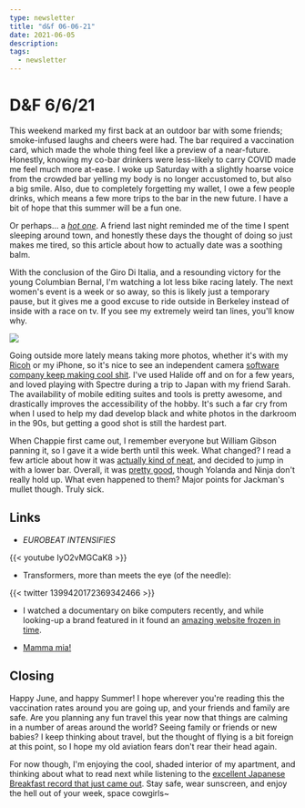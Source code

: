 ```yaml
---
type: newsletter
title: "d&f 06-06-21"
date: 2021-06-05
description: 
tags:
  - newsletter
---
```


# D&F 6/6/21

This weekend marked my first back at an outdoor bar with some friends; smoke-infused laughs and cheers were had. The bar required a vaccination card, which made the whole thing feel like a preview of a near-future. Honestly, knowing my co-bar drinkers were less-likely to carry COVID made me feel much more at-ease. I woke up Saturday with a slightly hoarse voice from the crowded bar yelling my body is no longer accustomed to, but also a big smile. Also, due to completely forgetting my wallet, I owe a few people drinks, which means a few more trips to the bar in the new future. I have a bit of hope that this summer will be a fun one.

Or perhaps... a [_hot one_](https://www.vice.com/en/article/qj8b75/how-to-date-during-horny-vax-summer-if-youre-looking-for-a-relationship). A friend last night reminded me of the time I spent sleeping around town, and honestly these days the thought of doing so just makes me tired, so this article about how to actually date was a soothing balm.

With the conclusion of the Giro Di Italia, and a resounding victory for the young Columbian Bernal, I'm watching a lot less bike racing lately. The next women's event is a week or so away, so this is likely just a temporary pause, but it gives me a good excuse to ride outside in Berkeley instead of inside with a race on tv. If you see my extremely weird tan lines, you'll know why.

![](/spectre.jpeg)

Going outside more lately means taking more photos, whether it's with my [Ricoh](https://www.brookshelley.com/posts/2020-08-07-a-few-weeks-with-a/) or my iPhone, so it's nice to see an independent camera [software company keep making cool shit](https://www.brookshelley.com/posts/2020-08-07-a-few-weeks-with-a/). I've used Halide off and on for a few years, and loved playing with Spectre during a trip to Japan with my friend Sarah. The availability of mobile editing suites and tools is pretty awesome, and drastically improves the accessibility of the hobby. It's such a far cry from when I used to help my dad develop black and white photos in the darkroom in the 90s, but getting a good shot is still the hardest part.

When Chappie first came out, I remember everyone but William Gibson panning it, so I gave it a wide berth until this week. What changed? I read a few article about how it was [actually kind of neat](https://www.theguardian.com/film/2021/may/21/chappie-neill-blomkamp-robot-movie), and decided to jump in with a lower bar. Overall, it was [pretty good](https://letterboxd.com/brookshelley/film/chappie/), though Yolanda and Ninja don't really hold up. What even happened to them? Major points for Jackman's mullet though. Truly sick.

## Links

- _EUROBEAT INTENSIFIES_

{{< youtube IyO2vMGCaK8 >}}

- Transformers, more than meets the eye (of the needle):

{{< twitter 1399420172369342466 >}}

- I watched a documentary on bike computers recently, and while looking-up a brand featured in it found an [amazing website frozen in time](http://avocet.com/directory.html).

- [Mamma mia!](https://www.bbc.com/news/uk-england-cambridgeshire-57329077)

## Closing

Happy June, and happy Summer! I hope wherever you're reading this the vaccination rates around you are going up, and your friends and family are safe. Are you planning any fun travel this year now that things are calming in a number of areas around the world? Seeing family or friends or new babies? I keep thinking about travel, but the thought of flying is a bit foreign at this point, so I hope my old aviation fears don't rear their head again.

For now though, I'm enjoying the cool, shaded interior of my apartment, and thinking about what to read next while listening to the [excellent Japanese Breakfast record that just came out](https://michellezauner.bandcamp.com/releases). Stay safe, wear sunscreen, and enjoy the hell out of your week, space cowgirls~
